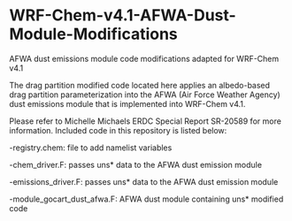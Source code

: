 # WRF-Chem-v4.1-AFWA-Dust-Module-Modifications
AFWA dust emissions module code modifications adapted for WRF-Chem v4.1

The drag partition modified code located here applies an albedo-based drag partition parameterization into the AFWA (Air Force Weather Agency) dust emissions module that is implemented into WRF-Chem v4.1. 

Please refer to Michelle Michaels ERDC Special Report SR-20589 for more information. Included code in this repository is listed below:

-registry.chem: file to add namelist variables

-chem_driver.F: passes uns* data to the AFWA dust emission module 

-emissions_driver.F: passes uns* data to the AFWA dust emission module 

-module_gocart_dust_afwa.F: AFWA dust module containing uns* modified code
